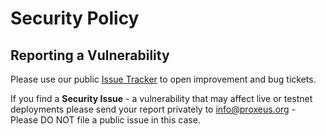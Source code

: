 # Security Policy

## Reporting a Vulnerability

Please use our public [Issue Tracker](https://github.com/ProxeusApp/proxeus-core/issues) to open improvement and bug tickets.

If you find a **Security Issue** - a vulnerability that may affect live or testnet deployments please send your report privately to info@proxeus.org - Please DO NOT file a public issue in this case.
